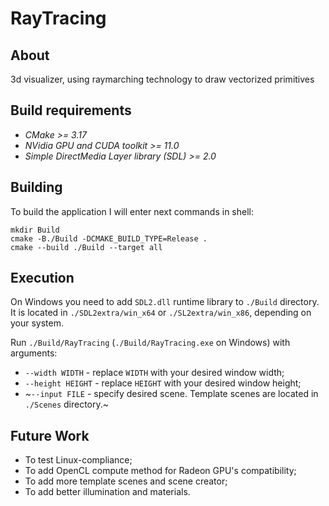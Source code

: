 # RayTracing

## About
3d visualizer, using raymarching technology to draw vectorized primitives

## Build requirements

* _CMake >= 3.17_
* _NVidia GPU and CUDA toolkit >= 11.0_
* _Simple DirectMedia Layer library (SDL) >= 2.0_

## Building

To build the application I will enter next commands in shell:

    mkdir Build
    cmake -B./Build -DCMAKE_BUILD_TYPE=Release .
    cmake --build ./Build --target all

## Execution

On Windows you need to add `SDL2.dll` runtime library to `./Build` directory.
It is located in `./SDL2extra/win_x64` or `./SL2extra/win_x86`, depending on your system.

Run `./Build/RayTracing` (`./Build/RayTracing.exe` on Windows) with arguments:
* `--width WIDTH` - replace `WIDTH` with your desired window width;
* `--height HEIGHT` - replace `HEIGHT` with your desired window height;
* ~`--input FILE` - specify desired scene. Template scenes are located in `./Scenes` directory.~

## Future Work

* To test Linux-compliance;
* To add OpenCL compute method for Radeon GPU's compatibility; 
* To add more template scenes and scene creator;
* To add better illumination and materials.
